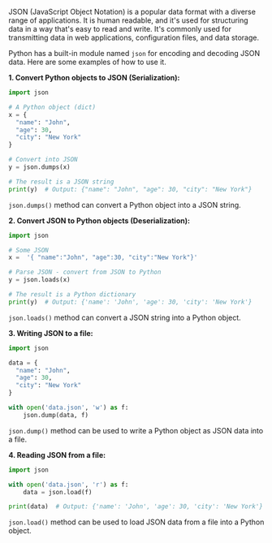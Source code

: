 JSON (JavaScript Object Notation) is a popular data format with a diverse range of applications. It is human readable, and it's used for structuring data in a way that's easy to read and write. It's commonly used for transmitting data in web applications, configuration files, and data storage.

Python has a built-in module named `json` for encoding and decoding JSON data. Here are some examples of how to use it.

**1. Convert Python objects to JSON (Serialization):**

```python
import json

# A Python object (dict)
x = {
  "name": "John",
  "age": 30,
  "city": "New York"
}

# Convert into JSON
y = json.dumps(x)

# The result is a JSON string
print(y)  # Output: {"name": "John", "age": 30, "city": "New York"}
```

`json.dumps()` method can convert a Python object into a JSON string.

**2. Convert JSON to Python objects (Deserialization):**

```python
import json

# Some JSON
x =  '{ "name":"John", "age":30, "city":"New York"}'

# Parse JSON - convert from JSON to Python
y = json.loads(x)

# The result is a Python dictionary
print(y)  # Output: {'name': 'John', 'age': 30, 'city': 'New York'}
```

`json.loads()` method can convert a JSON string into a Python object.

**3. Writing JSON to a file:**

```python
import json

data = {
  "name": "John",
  "age": 30,
  "city": "New York"
}

with open('data.json', 'w') as f:
    json.dump(data, f)
```

`json.dump()` method can be used to write a Python object as JSON data into a file.

**4. Reading JSON from a file:**

```python
import json

with open('data.json', 'r') as f:
    data = json.load(f)

print(data)  # Output: {'name': 'John', 'age': 30, 'city': 'New York'}
```

`json.load()` method can be used to load JSON data from a file into a Python object.